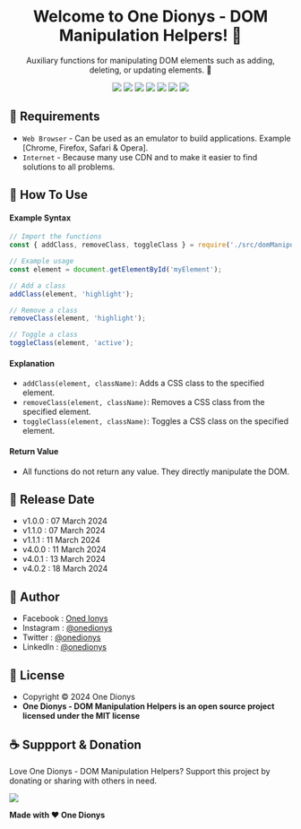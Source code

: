 <h1 align="center">Welcome to One Dionys - DOM Manipulation Helpers! 👋 </h1>

<p align="center">Auxiliary functions for manipulating DOM elements such as adding, deleting, or updating elements. 💖 </p>

<p align="center">
<img src="https://img.shields.io/github/contributors/onedionys/onedionys-dom-manipulation-helpers?style=flat-square">
<img src="https://img.shields.io/github/issues/onedionys/onedionys-dom-manipulation-helpers?style=flat-square">
<img src="https://img.shields.io/github/stars/onedionys/onedionys-dom-manipulation-helpers?style=flat-square"> 
<img src="https://img.shields.io/github/forks/onedionys/onedionys-dom-manipulation-helpers?style=flat-square">
<img src="https://img.shields.io/github/last-commit/onedionys/onedionys-dom-manipulation-helpers.svg?style=flat-square">
<img src="https://img.shields.io/github/languages/code-size/onedionys/onedionys-dom-manipulation-helpers?style=flat-square">
<img src="https://img.shields.io/github/license/onedionys/onedionys-dom-manipulation-helpers?style=flat-square">
</p>

## 💾 Requirements

* `Web Browser` - Can be used as an emulator to build applications. Example [Chrome, Firefox, Safari & Opera].
* `Internet` - Because many use CDN and to make it easier to find solutions to all problems.

## 🎯 How To Use

#### Example Syntax

```javascript
// Import the functions
const { addClass, removeClass, toggleClass } = require('./src/domManipulationHelpers');

// Example usage
const element = document.getElementById('myElement');

// Add a class
addClass(element, 'highlight');

// Remove a class
removeClass(element, 'highlight');

// Toggle a class
toggleClass(element, 'active');
```

#### Explanation

* `addClass(element, className)`: Adds a CSS class to the specified element.
* `removeClass(element, className)`: Removes a CSS class from the specified element.
* `toggleClass(element, className)`: Toggles a CSS class on the specified element.

#### Return Value

* All functions do not return any value. They directly manipulate the DOM.

## 📆 Release Date

* v1.0.0 : 07 March 2024
* v1.1.0 : 07 March 2024
* v1.1.1 : 11 March 2024
* v4.0.0 : 11 March 2024
* v4.0.1 : 13 March 2024
* v4.0.2 : 18 March 2024

## 🧑 Author

* Facebook : <a href="https://www.facebook.com/theonedionys"> Oned Ionys</a>
* Instagram : <a href="https://www.instagram.com/onedionys/"> @onedionys</a>
* Twitter : <a href="https://twitter.com/onedionys"> @onedionys</a>
* LinkedIn :  <a href="https://www.linkedin.com/in/onedionys/"> @onedionys</a>

## 📝 License

* Copyright © 2024 One Dionys
* **One Dionys - DOM Manipulation Helpers is an open source project licensed under the MIT license**

## ☕️ Suppport & Donation

Love One Dionys - DOM Manipulation Helpers? Support this project by donating or sharing with others in need.

<a href="https://www.buymeacoffee.com/onedionys"><img src="https://img.shields.io/badge/Buy_Me_A_Coffee-FFDD00?style=for-the-badge&logo=buy-me-a-coffee&logoColor=black"/> </a>

**Made with ❤️ One Dionys**
